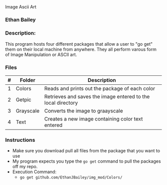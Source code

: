 ## 
Image Ascii Art
### Ethan Bailey
### Description:

This program hosts four different packages that allow a user to "go get" them on their local 
machine from anywhere. They all perform varous form of Image Manipulation or ASCII art.

### Files

|   #   | Folder             | Description                                        |
| :---: | ---------------- | -------------------------------------------------- |
|   1   | Colors           | Reads and prints out the package of each color  |
|   2   | Getpic           | Retrieves and saves the image entered to the local directory|
|   3   | Grayscale        | Converts the image to graayscale|
|   4   | Text             |  Creates a new image containing color text entered|


### Instructions

- Make sure you download pull all files from the package that you want to use
- My program expects you type the `go get` command to pull the packages off my repo.
- Execution Command:
  - `go get github.com/EthanJBailey/img_mod/Colors/`
  
